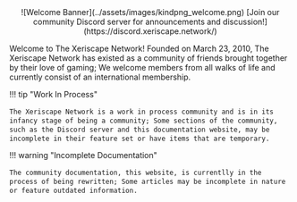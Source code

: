 <center>
	![Welcome Banner](../assets/images/kindpng_welcome.png)
	[Join our community Discord server for announcements and discussion!](https://discord.xeriscape.network/)
</center>

Welcome to The Xeriscape Network! Founded on March 23, 2010, The Xeriscape Network has existed as a community of friends brought together by their love of gaming; We welcome members from all walks of life and currently consist of an international membership.

!!! tip "Work In Process"

    The Xeriscape Network is a work in process community and is in its infancy stage of being a community; Some sections of the community, such as the Discord server and this documentation website, may be incomplete in their feature set or have items that are temporary.


!!! warning "Incomplete Documentation"

    The community documentation, this website, is currentlly in the process of being rewritten; Some articles may be incomplete in nature or feature outdated information.
